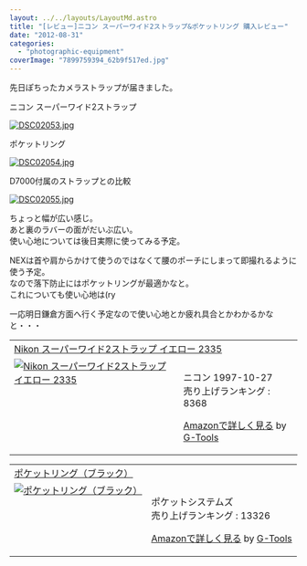 ```yaml
---
layout: ../../layouts/LayoutMd.astro
title: "[レビュー]ニコン スーパーワイド2ストラップ&ポケットリング 購入レビュー"
date: "2012-08-31"
categories: 
  - "photographic-equipment"
coverImage: "7899759394_62b9f517ed.jpg"
---
```


先日ぽちったカメラストラップが届きました。

ニコン スーパーワイド2ストラップ

[![DSC02053.jpg](/archive/images/9029234011_a50694eb2a.jpg)](http://www.flickr.com/photos/67522130@N08/9029234011/ "DSC02053.jpg")

ポケットリング

[![DSC02054.jpg](/archive/images/9029235149_0608c81f9d.jpg)](http://www.flickr.com/photos/67522130@N08/9029235149/ "DSC02054.jpg")

D7000付属のストラップとの比較

[![DSC02055.jpg](/archive/images/9031464566_f995f1b69d.jpg)](http://www.flickr.com/photos/67522130@N08/9031464566/ "DSC02055.jpg")

ちょっと幅が広い感じ。  
あと裏のラバーの面がだいぶ広い。  
使い心地については後日実際に使ってみる予定。

NEXは首や肩からかけて使うのではなくて腰のポーチにしまって即撮れるように使う予定。  
なので落下防止にはポケットリングが最適かなと。  
これについても使い心地は(ry

一応明日鎌倉方面へ行く予定なので使い心地とか疲れ具合とかわかるかなと・・・

<table border="0" cellpadding="5"><tbody><tr><td colspan="2"><a href="https://www.amazon.co.jp/exec/obidos/ASIN/B000RQBRHC/mizuka123-22/" target="_blank">Nikon スーパーワイド2ストラップ イエロー 2335</a></td></tr><tr><td valign="top"><a href="https://www.amazon.co.jp/exec/obidos/ASIN/B000RQBRHC/mizuka123-22/" target="_blank"><img alt="Nikon スーパーワイド2ストラップ イエロー 2335" src="images/31xQT3EGujL._SL160_.jpg" border="0"></a></td><td valign="top"><br>ニコン 1997-10-27<br>売り上げランキング : 8368<p><a href="https://www.amazon.co.jp/exec/obidos/ASIN/B000RQBRHC/mizuka123-22/" target="_blank">Amazonで詳しく見る</a> by <a href="http://www.goodpic.com/mt/aws/index.html">G-Tools</a></p></td></tr></tbody></table>

<table border="0" cellpadding="5"><tbody><tr><td colspan="2"><a href="https://www.amazon.co.jp/exec/obidos/ASIN/B001VJ2OT4/mizuka123-22/" target="_blank">ポケットリング（ブラック）</a></td></tr><tr><td valign="top"><a href="https://www.amazon.co.jp/exec/obidos/ASIN/B001VJ2OT4/mizuka123-22/" target="_blank"><img alt="ポケットリング（ブラック）" src="images/11xNJCNsWmL._SL160_.jpg" border="0"></a></td><td valign="top"><br>ポケットシステムズ<br>売り上げランキング : 13326<p><a href="https://www.amazon.co.jp/exec/obidos/ASIN/B001VJ2OT4/mizuka123-22/" target="_blank">Amazonで詳しく見る</a> by <a href="http://www.goodpic.com/mt/aws/index.html">G-Tools</a></p></td></tr></tbody></table>
